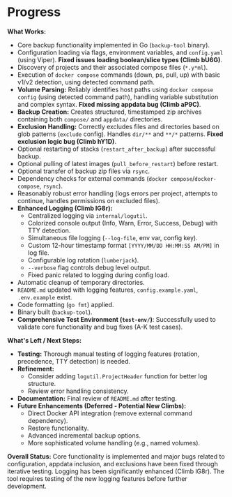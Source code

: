 # Progress

**What Works:**
- Core backup functionality implemented in Go (`backup-tool` binary).
- Configuration loading via flags, environment variables, and `config.yaml` (using Viper). **Fixed issues loading boolean/slice types (Climb bU6G)**.
- Discovery of projects and their associated compose files (`*.y*ml`).
- Execution of `docker compose` commands (down, ps, pull, up) with basic v1/v2 detection, using detected command path.
- **Volume Parsing:** Reliably identifies host paths using `docker compose config` (using detected command path), handling variable substitution and complex syntax. **Fixed missing appdata bug (Climb aP9C)**.
- **Backup Creation:** Creates structured, timestamped zip archives containing both `compose/` and `appdata/` directories.
- **Exclusion Handling:** Correctly excludes files and directories based on glob patterns (`exclude` config). Handles `dir/**` and `**/*` patterns. **Fixed exclusion logic bug (Climb hY1D)**.
- Optional restarting of stacks (`restart_after_backup`) after successful backup.
- Optional pulling of latest images (`pull_before_restart`) before restart.
- Optional transfer of backup zip files via `rsync`.
- Dependency checks for external commands (`docker compose`/`docker-compose`, `rsync`).
- Reasonably robust error handling (logs errors per project, attempts to continue, handles permissions on excluded files).
- **Enhanced Logging (Climb lG8r):**
    - Centralized logging via `internal/logutil`.
    - Colorized console output (Info, Warn, Error, Success, Debug) with TTY detection.
    - Simultaneous file logging (`--log-file`, env var, config key).
    - Custom 12-hour timestamp format `[YYYY/MM/DD HH:MM:SS AM/PM]` in log file.
    - Configurable log rotation (`lumberjack`).
    - `--verbose` flag controls debug level output.
    - Fixed panic related to logging during config load.
- Automatic cleanup of temporary directories.
- `README.md` updated with logging features, `config.example.yaml`, `.env.example` exist.
- Code formatting (`go fmt`) applied.
- Binary built (`backup-tool`).
- **Comprehensive Test Environment (`test-env/`)**: Successfully used to validate core functionality and bug fixes (A-K test cases).

**What's Left / Next Steps:**
- **Testing:** Thorough manual testing of logging features (rotation, precedence, TTY detection) is needed.
- **Refinement:** 
    - Consider adding `logutil.ProjectHeader` function for better log structure.
    - Review error handling consistency.
- **Documentation:** Final review of `README.md` after testing.
- **Future Enhancements (Deferred - Potential New Climbs):**
    - Direct Docker API integration (remove external command dependency).
    - Restore functionality.
    - Advanced incremental backup options.
    - More sophisticated volume handling (e.g., named volumes).

**Overall Status:**
Core functionality is implemented and major bugs related to configuration, appdata inclusion, and exclusions have been fixed through iterative testing. Logging has been significantly enhanced (Climb lG8r). The tool requires testing of the new logging features before further development. 